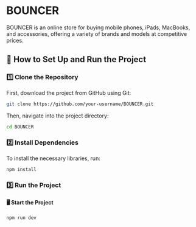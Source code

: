 # BOUNCER

BOUNCER is an online store for buying mobile phones, iPads, MacBooks, and accessories, offering a variety of brands and models at competitive prices.

## 🚀 How to Set Up and Run the Project

### 1️⃣ Clone the Repository
First, download the project from GitHub using Git:

```bash
git clone https://github.com/your-username/BOUNCER.git
```

Then, navigate into the project directory:

```bash
cd BOUNCER
```

### 2️⃣ Install Dependencies
To install the necessary libraries, run:

```bash
npm install
```

### 3️⃣ Run the Project

#### 🖥️ Start the Project
```bash
npm run dev
```

